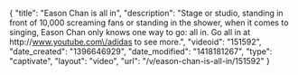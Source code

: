 {
    "title": "Eason Chan is all in",
    "description": "Stage or studio, standing in front of 10,000 screaming fans or standing in the shower, when it comes to singing, Eason Chan only knows one way to go: all in. Go all in at http:\/\/www.youtube.com\/adidas to see more.",
    "videoid": "151592",
    "date_created": "1396646929",
    "date_modified": "1418181267",
    "type": "captivate",
    "layout": "video",
    "url": "\/v\/eason-chan-is-all-in\/151592"
}